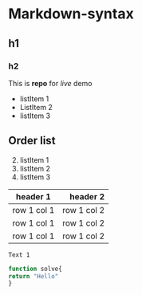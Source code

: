 # Markdown-syntax
## h1
### h2

This is **repo** for *live* demo


* listItem 1
* ListItem 2
* listItem 3

## Order list
2. listItem 1
2. listItem 2
2. listItem 3

|header 1|header 2|
|:---:|---:|
|row 1 col 1|row 1 col 2|
|row 1 col 1|row 1 col 2|
|row 1 col 1|row 1 col 2|

```
Text 1

```

``` javascript
function solve{
return "Hello"
}
```


